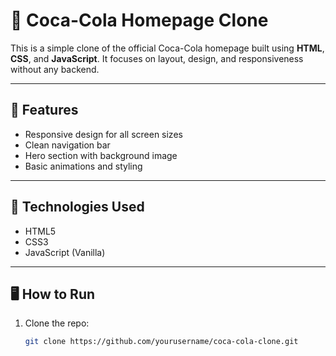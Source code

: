 # 🍹 Coca-Cola Homepage Clone

This is a simple clone of the official Coca-Cola homepage built using **HTML**, **CSS**, and **JavaScript**. It focuses on layout, design, and responsiveness without any backend.

---

## 📌 Features

- Responsive design for all screen sizes
- Clean navigation bar
- Hero section with background image
- Basic animations and styling

---

## 🚀 Technologies Used

- HTML5
- CSS3
- JavaScript (Vanilla)

---

## 🖥️ How to Run

1. Clone the repo:
   ```bash
   git clone https://github.com/yourusername/coca-cola-clone.git
